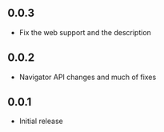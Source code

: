 ## 0.0.3

* Fix the web support and the description

## 0.0.2

* Navigator API changes and much of fixes


## 0.0.1

* Initial release
